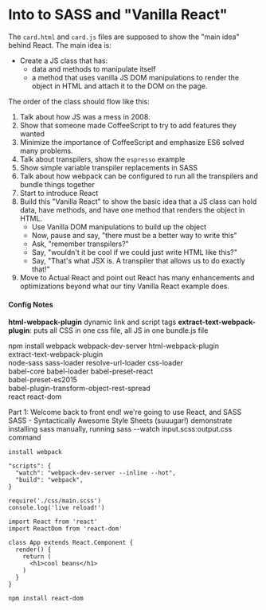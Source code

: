 # Into to SASS and "Vanilla React"

The `card.html` and `card.js` files are supposed to show the "main idea" behind
React. The main idea is:

* Create a JS class that has:
  * data and methods to manipulate itself
  * a method that uses vanilla JS DOM manipulations to render the object in
    HTML and attach it to the DOM on the page.

The order of the class should flow like this:
1. Talk about how JS was a mess in 2008.
1. Show that someone made CoffeeScript to try to add features they wanted
1. Minimize the importance of CoffeeScript and emphasize ES6 solved many
   problems.
1. Talk about transpilers, show the `espresso` example
1. Show simple variable transpiler replacements in SASS
1. Talk about how webpack can be configured to run all the transpilers and
   bundle things together
1. Start to introduce React
1. Build this "Vanilla React" to show the basic idea that a JS class can hold
   data, have methods, and have one method that renders the object in HTML.
   * Use Vanilla DOM manipulations to build up the object
   * Now, pause and say, "there must be a better way to write this"
   * Ask, "remember transpilers?"
   * Say, "wouldn't it be cool if we could just write HTML like this?"
   * Say, "That's what JSX is. A transpiler that allows us to do exactly that!"
1. Move to Actual React and point out React has many enhancements and
   optimizations beyond what our tiny Vanilla React example does.

#### Config Notes

**html-webpack-plugin** dynamic link and script tags
**extract-text-webpack-plugin**: puts all CSS in one css file, all JS in one
bundle.js file

npm install webpack webpack-dev-server html-webpack-plugin \
    extract-text-webpack-plugin \
    node-sass sass-loader resolve-url-loader css-loader \
    babel-core babel-loader babel-preset-react \
    babel-preset-es2015 \
    babel-plugin-transform-object-rest-spread \
    react react-dom

  Part 1:
    Welcome back to front end!
    we're going to use React, and SASS
    SASS - Syntactically Awesome Style Sheets (suuugar!)
    demonstrate installing sass manually, running sass --watch input.scss:output.css command

    install webpack

    "scripts": {
      "watch": "webpack-dev-server --inline --hot",
      "build": "webpack",
    }

    require('./css/main.scss')
    console.log('live reload!')

    import React from 'react'
    import ReactDom from 'react-dom'

    class App extends React.Component {
      render() {
        return (
          <h1>cool beans</h1>
        )
      }
    }

    npm install react-dom
    

